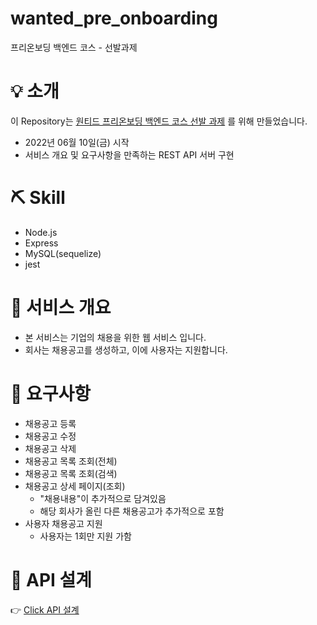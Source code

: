 # wanted_pre_onboarding

프리온보딩 백엔드 코스 - 선발과제

# 💡 소개

이 Repository는 [원티드 프리온보딩 백엔드 코스 선발 과제](https://www.wanted.co.kr/events/pre_ob_be_3?category=tag.it2) 를 위해 만들었습니다.

- 2022년 06월 10일(금) 시작
- 서비스 개요 및 요구사항을 만족하는 REST API 서버 구현

# ⛏ Skill

- Node.js
- Express
- MySQL(sequelize)
- jest

# 📙 서비스 개요

- 본 서비스는 기업의 채용을 위한 웹 서비스 입니다.
- 회사는 채용공고를 생성하고, 이에 사용자는 지원합니다.

# 📜 요구사항

- 채용공고 등록
- 채용공고 수정
- 채용공고 삭제
- 채용공고 목록 조회(전체)
- 채용공고 목록 조회(검색)
- 채용공고 상세 페이지(조회)
  - "채용내용"이 추가적으로 담겨있음
  - 해당 회사가 올린 다른 채용공고가 추가적으로 포함
- 사용자 채용공고 지원
  - 사용자는 1회만 지원 가함

# 📁 API 설계

👉 [Click API 설계](https://github.com/whoamixzerone/wanted_pre_onboarding/wiki)
